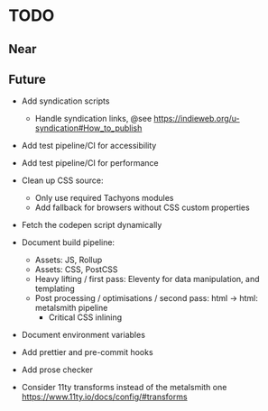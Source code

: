 # TODO

## Near

## Future
- Add syndication scripts
    - Handle syndication links, @see https://indieweb.org/u-syndication#How_to_publish
- Add test pipeline/CI for accessibility
- Add test pipeline/CI for performance

- Clean up CSS source:
  - Only use required Tachyons modules
  - Add fallback for browsers without CSS custom properties

- Fetch the codepen script dynamically

- Document build pipeline:
  - Assets: JS, Rollup
  - Assets: CSS, PostCSS
  - Heavy lifting / first pass: Eleventy for data manipulation, and templating
  - Post processing / optimisations / second pass: html -> html: metalsmith pipeline
    - Critical CSS inlining

- Document environment variables
- Add prettier and pre-commit hooks
- Add prose checker
- Consider 11ty transforms instead of the metalsmith one https://www.11ty.io/docs/config/#transforms
